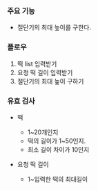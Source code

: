 ### 주요 기능
- 절단기의 최대 높이를 구한다.

### 플로우
1. 떡 list 입력받기
2. 요청 떡 길이 입력받기
3. 절단기의 최대 높이 구하기


### 유효 검사
- 떡
  - 1~20개인지
  - 떡의 길이가 1~50인지.
  - 최소 길이 차이가 10인지

- 요청 떡 길이
  - 1~입력한 떡의 최대길이
